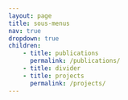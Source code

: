 ```yaml
---
layout: page
title: sous-menus
nav: true
dropdown: true
children: 
    - title: publications
      permalink: /publications/
    - title: divider
    - title: projects
      permalink: /projects/
---
```

